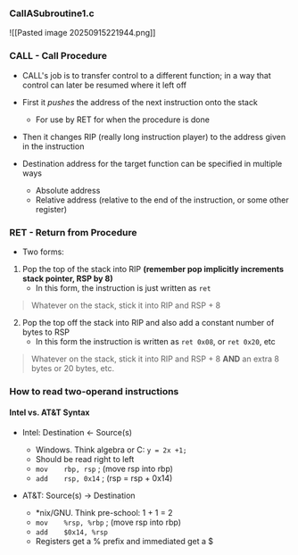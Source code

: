 
### CallASubroutine1.c
![[Pasted image 20250915221944.png]]

### CALL - Call Procedure

- CALL's job is to transfer control to a different function; in a way that control can later be resumed where it left off
- First it _pushes_ the address of the next instruction onto the stack
	- For use by RET for when the procedure is done
- Then it changes RIP (really long instruction player) to the address given in the instruction

- Destination address for the target function can be specified in multiple ways
	- Absolute address
	- Relative address (relative to the end of the instruction, or some other register)

### RET - Return from Procedure

- Two forms:
1. Pop the top of the stack into RIP **(remember pop implicitly increments stack pointer, RSP by 8)**
	-  In this form, the instruction is just written as `ret`
> Whatever on the stack, stick it into RIP and RSP + 8

2. Pop the top off the stack into RIP and also add a constant number of bytes to RSP
	- In this form the instruction is written as `ret 0x08`, or `ret 0x20`, etc
> Whatever on the stack, stick it into RIP and RSP + 8 **AND** an extra 8 bytes or 20 bytes, etc.


### How to read two-operand instructions
#### Intel vs. AT&T Syntax

- Intel: Destination <- Source(s)
	- Windows. Think algebra or C: `y = 2x +1;`
	- Should be read right to left
	- `mov    rbp, rsp` ; (move rsp into rbp)
	- `add    rsp, 0x14` ; (rsp = rsp + 0x14)

- AT&T: Source(s) -> Destination
	- \*nix/GNU. Think pre-school: 1 + 1 = 2
	- `mov    %rsp, %rbp` ; (move rsp into rbp)
	- `add    $0x14, %rsp`
	- Registers get a % prefix and immediated get a $